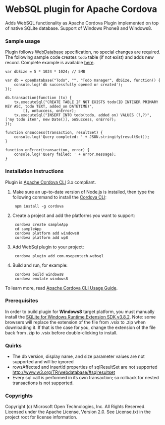 WebSQL plugin for Apache Cordova
==================================
Adds WebSQL functionality as Apache Cordova Plugin implemented on top of native SQLite database. Support of Windows Phone8 and Windows8.

### Sample usage ###

Plugin follows [WebDatabase](http://www.w3.org/TR/webdatabase/) specification, no special changes are required. The following sample code creates `todo` table (if not exist) and adds new record. Complete example is available [here](https://github.com/MSOpenTech/cordova-plugin-websql/tree/master/test).

    var dbSize = 5 * 1024 * 1024; // 5MB

    var db = openDatabase("Todo", "", "Todo manager", dbSize, function() {
        console.log('db successfully opened or created');
    });

    db.transaction(function (tx) {
        tx.executeSql("CREATE TABLE IF NOT EXISTS todo(ID INTEGER PRIMARY KEY ASC, todo TEXT, added_on DATETIME)",
            [], onSuccess, onError);
        tx.executeSql("INSERT INTO todo(todo, added_on) VALUES (?,?)", ['my todo item', new Date()], onSuccess, onError);
    });

    function onSuccess(transaction, resultSet) {
        console.log('Query completed: ' + JSON.stringify(resultSet));
    }

    function onError(transaction, error) {
        console.log('Query failed: ' + error.message);
    }

### Installation Instructions ###

Plugin is [Apache Cordova CLI](http://cordova.apache.org/docs/en/edge/guide_cli_index.md.html) 3.x compliant.

1. Make sure an up-to-date version of Node.js is installed, then type the following command to install the [Cordova CLI](https://github.com/apache/cordova-cli):

        npm install -g cordova

2. Create a project and add the platforms you want to support:

        cordova create sampleApp
        cd sampleApp
        cordova platform add windows8
        cordova platform add wp8

3. Add WebSql plugin to your project:

        cordova plugin add com.msopentech.websql

4. Build and run, for example:

        cordova build windows8
        cordova emulate windows8

To learn more, read [Apache Cordova CLI Usage Guide](http://cordova.apache.org/docs/en/edge/guide_cli_index.md.html).

### Prerequisites ###

In order to build plugin for __Windows8__ target platform, you must manually install the [SQLite for Windows Runtime Extension SDK v3.8.2](http://sqlite.org/2013/sqlite-winrt-3080200.vsix). Note: some browsers will replace the extension of the file from .vsix to .zip when downloading it. If that is the case for you, change the extension of the file back from .zip to .vsix before double-clicking to install.

### Quirks ###
 * The db version, display name, and size parameter values are not supported and will be ignored
 * rowsAffected and insertId properties of sqlResultSet are not supported http://www.w3.org/TR/webdatabase/#sqlresultset
 * Every sql call is performed in its own transaction; so rollback for nested transactions is not supported.

### Copyrights ###
Copyright (c) Microsoft Open Technologies, Inc. All Rights Reserved.
Licensed under the Apache License, Version 2.0. See License.txt in the project root for license information.
